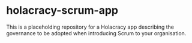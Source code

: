 # holacracy-scrum-app
This is a placeholding repository for a Holacracy app describing the governance to be adopted when introducing Scrum to your organisation.
